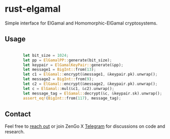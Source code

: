 # rust-elgamal
Simple interface for ElGamal and Homomorphic-ElGamal cryptosystems. 

## Usage
```rust

        let bit_size = 1024;
        let pp = ElGamalPP::generate(bit_size);
        let keypair = ElGamalKeyPair::generate(&pp);
        let message1 = BigInt::from(13);
        let c1 = ElGamal::encrypt(&message1, &keypair.pk).unwrap();
        let message2 = BigInt::from(9);
        let c2 = ElGamal::encrypt(&message2, &keypair.pk).unwrap();
        let c = ElGamal::mul(&c1, &c2).unwrap();
        let message_tag = ElGamal::decrypt(&c, &keypair.sk).unwrap();
        assert_eq!(BigInt::from(117), message_tag);
```

## Contact

Feel free to [reach out](mailto:github@kzencorp.com) or join ZenGo X [Telegram](https://t.me/zengo_x) for discussions on code and research.
